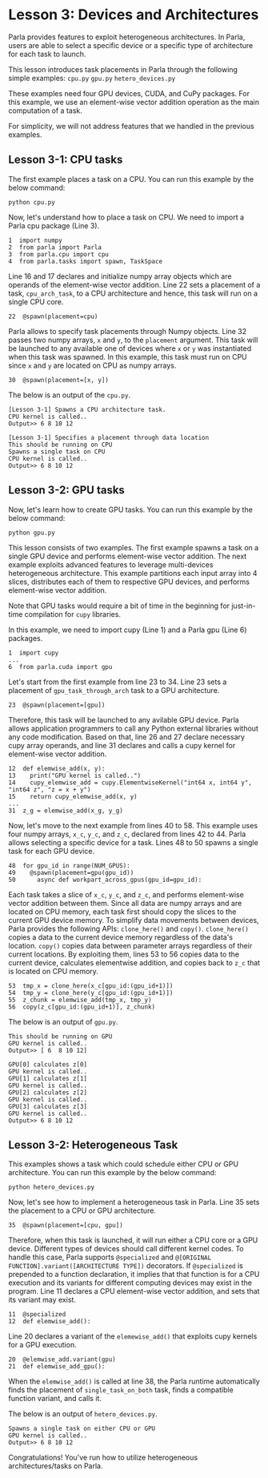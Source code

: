 # Lesson 3: Devices and Architectures

Parla provides features to exploit heterogeneous architectures.
In Parla, users are able to select a specific device or a specific type
of architecture for each task to launch.

This lesson introduces task placements in Parla through the following simple examples:
`cpu.py` `gpu.py` `hetero_devices.py`

These examples need four GPU devices, CUDA, and CuPy packages.
For this example, we use an element-wise vector addition operation as the main
computation of a task.

For simplicity, we will not address features that we handled in the previous
examples.

## Lesson 3-1: CPU tasks

The first example places a task on a CPU.
You can run this example by the below command:
```
python cpu.py
```

Now, let's understand how to place a task on CPU.
We need to import a Parla cpu package (Line 3). 

```
1  import numpy
2  from parla import Parla
3  from parla.cpu import cpu
4  from parla.tasks import spawn, TaskSpace
```

Line 16 and 17 declares and initialize numpy array objects which are
operands of the element-wise vector addition. Line 22 sets a placement
of a task, `cpu_arch_task`, to a CPU architecture and hence, this task will run on
a single CPU core.

```
22  @spawn(placement=cpu)
```

Parla allows to specify task placements through Numpy objects.
Line 32 passes two numpy arrays, `x` and `y`, to the `placement` argument. 
This task will be launched to any available one of devices where `x` or `y` was instantiated 
when this task was spawned. In this example, this task must run on CPU since
`x` and `y` are located on CPU as numpy arrays.

```
30  @spawn(placement=[x, y])
```

The below is an output of the `cpu.py`.

```
[Lesson 3-1] Spawns a CPU architecture task.
CPU kernel is called..
Output>> 6 8 10 12

[Lesson 3-1] Specifies a placement through data location
This should be running on CPU
Spawns a single task on CPU
CPU kernel is called..
Output>> 6 8 10 12
```

## Lesson 3-2: GPU tasks

Now, let's learn how to create GPU tasks. 
You can run this example by the below command:

```
python gpu.py
```

This lesson consists of two examples. The first example spawns a
task on a single GPU device and performs element-wise vector addition.
The next example exploits advanced features to leverage multi-devices
heterogeneous architecture. This example partitions each input array into 4 slices,
distributes each of them to respective GPU devices, and performs element-wise vector addition.

Note that GPU tasks would require a bit of time in the beginning for
just-in-time compilation for `cupy` libraries.

In this example, we need to import cupy (Line 1) and a Parla gpu (Line 6) packages. 
```
1  import cupy
...
6  from parla.cuda import gpu
```

Let's start from the first example from line 23 to 34.
Line 23 sets a placement of `gpu_task_through_arch` task to a GPU architecture.
```
23  @spawn(placement=[gpu])
```
Therefore, this task will be launched to any avilable GPU device.
Parla allows application programmers to call any Python external libraries
without any code modification. Based on that, line 26 and 27 declare necessary cupy
array operands, and line 31 declares and calls a cupy kernel for element-wise vector
addition. 

```
12  def elemwise_add(x, y):
13    print("GPU kernel is called..")
14    cupy_elemwise_add = cupy.ElementwiseKernel("int64 x, int64 y", "int64 z", "z = x + y")
15    return cupy_elemwise_add(x, y)
...
31  z_g = elemwise_add(x_g, y_g)
```

Now, let's move to the next example from lines 40 to 58. This example uses
four numpy arrays, `x_c`, `y_c`, and `z_c`, declared from lines 42 to 44.
Parla allows selecting a specific device for a task. Lines 48 to 50 spawns a single
task for each GPU device.

```
48  for gpu_id in range(NUM_GPUS):
49    @spawn(placement=gpu(gpu_id))
50      async def workpart_across_gpus(gpu_id=gpu_id):
```

Each task takes a slice of `x_c`, `y_c`, and `z_c`, and performs element-wise vector
addition between them. Since all data are numpy arrays and are located on CPU memory, 
each task first should copy the slices to the current GPU device memory.
To simplify data movements between devices, Parla provides the following APIs: `clone_here()`
and `copy()`. `clone_here()` copies a data to the current device memory regardless
of the data's location. `copy()` copies data between parameter arrays
regardless of their current locations. By exploiting them, lines 53 to 56 copies data
to the current device, calculates elementwise addition, and copies back to `z_c`
that is located on CPU memory.

```
53  tmp_x = clone_here(x_c[gpu_id:(gpu_id+1)])
54  tmp_y = clone_here(y_c[gpu_id:(gpu_id+1)])
55  z_chunk = elemwise_add(tmp_x, tmp_y)
56  copy(z_c[gpu_id:(gpu_id+1)], z_chunk)
```

The below is an output of `gpu.py`.

```
This should be running on GPU
GPU kernel is called..
Output>> [ 6  8 10 12] 

GPU[0] calculates z[0]
GPU kernel is called..
GPU[1] calculates z[1]
GPU kernel is called..
GPU[2] calculates z[2]
GPU kernel is called..
GPU[3] calculates z[3]
GPU kernel is called..
Output>> 6 8 10 12
```

## Lesson 3-2: Heterogeneous Task 

This examples shows a task which could schedule either CPU or GPU architecture.
You can run this example by the below command:

```
python hetero_devices.py
```
Now, let's see how to implement a heterogeneous task in Parla. 
Line 35 sets the placement to a CPU or GPU architecture.

```
35  @spawn(placement=[cpu, gpu])
```
Therefore, when this task is launched, it will run either a CPU core or a GPU device.
Different types of devices should call different kernel codes. 
To handle this case, Parla supports `@specialized` and
`@[ORIGINAL FUNCTION].variant([ARCHITECTURE TYPE])` 
decorators. If `@specialized` is prepended to a function declaration, it implies that
that function is for a CPU execution and its variants for different computing devices may
exist in the program.
Line 11 declares a CPU element-wise vector addition, and sets that its variant may exist. 
```
11  @specialized
12  def elemwise_add():
```
Line 20 declares a variant of the `elemewise_add()` that exploits cupy kernels
for a GPU execution.

```
20  @elemwise_add.variant(gpu)
21  def elemwise_add_gpu():
```
When the `elemwise_add()` is called at line 38, the Parla runtime automatically finds
the placement of `single_task_on_both` task, finds a compatible function variant, and
calls it.  

The below is an output of `hetero_devices.py`.

```
Spawns a single task on either CPU or GPU
GPU kernel is called..
Output>> 6 8 10 12 
```

Congratulations! You've run how to utilize heterogeneous architectures/tasks on Parla.
